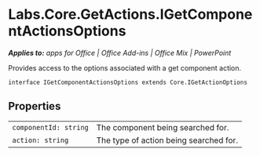 
# Labs.Core.GetActions.IGetComponentActionsOptions

 _**Applies to:** apps for Office | Office Add-ins | Office Mix | PowerPoint_

Provides access to the options associated with a get component action.

```
interface IGetComponentActionsOptions extends Core.IGetActionOptions
```


## Properties


|||
|:-----|:-----|
| `componentId: string`|The component being searched for.|
| `action: string`|The type of action being searched for.|
